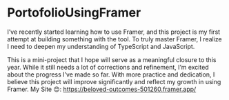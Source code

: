 # PortofolioUsingFramer
I’ve recently started learning how to use Framer, and this project is my first attempt at building something with the tool. To truly master Framer, I realize I need to deepen my understanding of TypeScript and JavaScript.

This is a mini-project that I hope will serve as a meaningful closure to this year. While it still needs a lot of corrections and refinement, I’m excited about the progress I’ve made so far. With more practice and dedication, I believe this project will improve significantly and reflect my growth in using Framer.
My Site 😊: https://beloved-outcomes-501260.framer.app/
